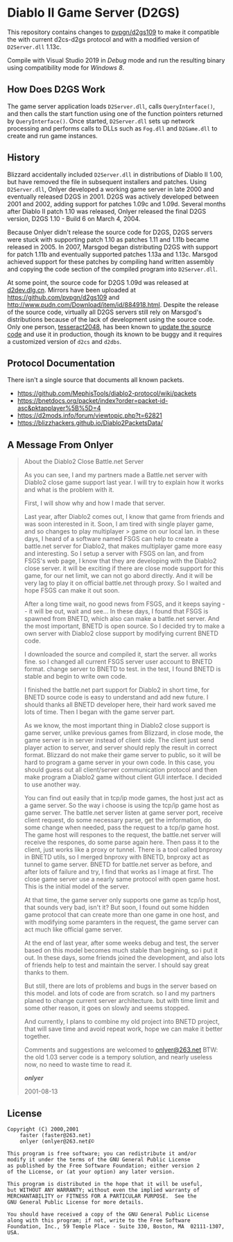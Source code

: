 # Diablo II Game Server (D2GS)
This repository contains changes to [pvpgn/d2gs109](https://github.com/pvpgn/d2gs109) to make it compatible the with current d2cs-d2gs protocol and with a modified version of `D2Server.dll` 1.13c.

Compile with Visual Studio 2019 in *Debug* mode and run the resulting binary using compatibility mode for *Windows 8*.

## How Does D2GS Work
The game server application loads `D2Server.dll`, calls `QueryInterface()`, and then calls the start function using one of the function pointers returned by `QueryInterface()`. Once started, `D2Server.dll` sets up network processing and performs calls to DLLs such as `Fog.dll` and `D2Game.dll` to create and run game instances.

## History
Blizzard accidentally included `D2Server.dll` in distributions of Diablo II 1.00, but have removed the file in subsequent installers and patches. Using `D2Server.dll`, Onlyer developed a working game server in late 2000 and eventually released D2GS in 2001. D2GS was actively developed between 2001 and 2002, adding support for patches 1.09c and 1.09d. Several months after Diablo II patch 1.10 was released, Onlyer released the final D2GS version, D2GS 1.10 - Build 6 on March 4, 2004.

Because Onlyer didn't release the source code for D2GS, D2GS servers were stuck with supporting patch 1.10 as patches 1.11 and 1.11b became released in 2005. In 2007, Marsgod began distributing D2GS with support for patch 1.11b and eventually supported patches 1.13a and 1.13c. Marsgod achieved support for these patches by compiling hand written assembly and copying the code section of the compiled program into `D2Server.dll`.

At some point, the source code for D2GS 1.09d was released at [d2dev.dlg.cn](http://d2dev.dlg.cn). Mirrors have been uploaded at https://github.com/pvpgn/d2gs109 and http://www.pudn.com/Download/item/id/884918.html. Despite the release of the source code, virtually all D2GS servers still rely on Marsgod's distributions because of the lack of development using the source code. Only one person, [tesseract2048](https://github.com/tesseract2048/), has been known to [update the source code](https://github.com/tesseract2048/d2gs) and use it in production, though its known to be buggy and it requires a customized version of `d2cs` and `d2dbs`.

## Protocol Documentation
There isn't a single source that documents all known packets.

- https://github.com/MephisTools/diablo2-protocol/wiki/packets
- https://bnetdocs.org/packet/index?order=packet-id-asc&pktapplayer%5B%5D=4
- https://d2mods.info/forum/viewtopic.php?t=62821
- https://blizzhackers.github.io/Diablo2PacketsData/


## A Message From Onlyer
> About the Diablo2 Close Battle.net Server
>
> As you can see, I and my partners made a Battle.net server with Diablo2 close game support last year. I will try to explain how it works and what is the problem with it. 
>
> First, I will show why and how I made that server. 
>
> Last year, after Diablo2 comes out, I know that game from friends and was soon interested in it. Soon, I am tired with single player game, and so changes to play multiplayer > game on our local lan. in these days, I heard of a software named FSGS can help to create a battle.net server for Diablo2, that makes multiplayer game more easy and interesting. So I setup a server with FSGS on lan, and from FSGS's web page, I know that they are developing with the Diablo2 close server. it will be exciting if there are close mode support for this game, for our net limit, we can not go abord directly. And it will be very lag to play it on official battle.net through proxy. So I waited and hope FSGS can make it out soon. 
>
> After a long time wait, no good news from FSGS, and it keeps saying -- it will be out, wait and see... In these days, I found that FSGS is spawned from BNETD, which also can make a battle.net server. And the most important, BNETD is open source. So I decided try to make a own server with Diablo2 close support by modifying current BNETD code. 
>
> I downloaded the source and compiled it, start the server. all works fine. so I changed all current FSGS server user account to BNETD format. change server to BNETD to test. in the test, I found BNETD is stable and begin to write own code. 
>
> I finished the battle.net part support for Diablo2 in short time, for BNETD source code is easy to understand and add new future. I should thanks all BNETD developer here, their hard work saved me lots of time. Then I began with the game server part. 
>
> As we know, the most important thing in Diablo2 close support is game server, unlike previous games from Blizzard, in close mode, the game server is in server instead of client side. The client just send player action to server, and server should reply the result in correct format. Blizzard do not make their game server to public, so it will be hard to program a game server in your own code. In this case, you should guess out all client/server communication protocol and then make program a Diablo2 game without client GUI interface. I decided to use another way. 
>
> You can find out easily that in tcp/ip mode games, the host just act as a game server. So the way i choose is using the tcp/ip game host as game server. The battle.net server listen at game server port, receive client request, do some necessary parse, get the imformation, do some change when needed, pass the request to a tcp/ip game host. The game host will respones to the request, the battle.net server will receive the respones, do some parse again here. Then pass it to the client, just works like a proxy or tunnel. There is a tool called bnproxy in BNETD utils, so I merged bnproxy with BNETD, bnproxy act as tunnel to game server. BNETD for battle.net server as before, and after lots of failure and try, I find that works as I image at first. The close game server use a nearly same protocol with open game host. This is the initial model of the server. 
>
> At that time, the game server only supports one game as tcp/ip host, that sounds very bad, isn't it? But soon, I found out some hidden game protocol that can create more than one game in one host, and with modifying some paramters in the request, the game server can act much like official game server.
>
> At the end of last year, after some weeks debug and test, the server based on this model becomes much stable than begining, so i put it out. In these days, some friends joined the development, and also lots of friends help to test and maintain the server. I should say great thanks to them. 
>
> But still, there are lots of problems and bugs in the server based on this model. and lots of code are from scratch. so I and my partners planed to change current server architecture. but with time limit and some other reason, it goes on slowly and seems stopped. 
>
> And currently, I plans to combine my old project into BNETD project, that will save time and avoid repeat work, hope we can make it better together. 
>
> Comments and suggestions are welcomed to onlyer@263.net BTW: the old 1.03 server code is a tempory solution, and nearly useless now, no need to waste time to read it.
>
> ***onlyer***
>
> 2001-08-13

## License
```
Copyright (C) 2000,2001
	faster (faster@263.net)
	onlyer (onlyer@263.net£©

This program is free software; you can redistribute it and/or
modify it under the terms of the GNU General Public License
as published by the Free Software Foundation; either version 2
of the License, or (at your option) any later version.

This program is distributed in the hope that it will be useful,
but WITHOUT ANY WARRANTY; without even the implied warranty of
MERCHANTABILITY or FITNESS FOR A PARTICULAR PURPOSE.  See the
GNU General Public License for more details.

You should have received a copy of the GNU General Public License
along with this program; if not, write to the Free Software
Foundation, Inc., 59 Temple Place - Suite 330, Boston, MA  02111-1307, USA.
```
